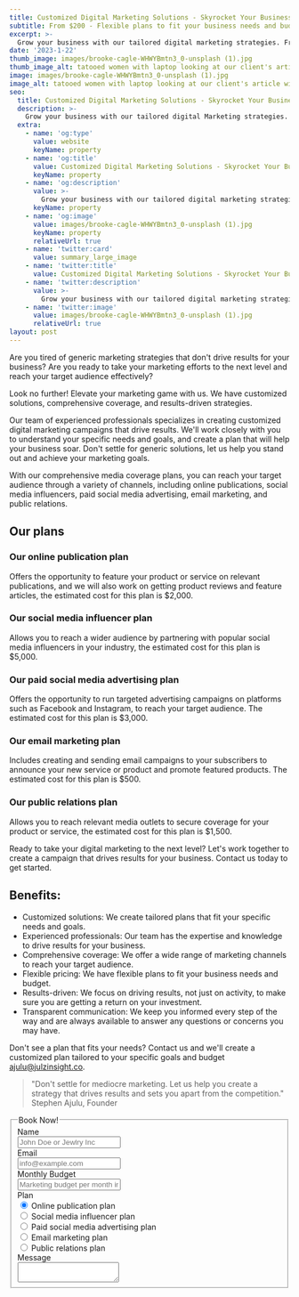 ```yaml
---
title: Customized Digital Marketing Solutions - Skyrocket Your Business
subtitle: From $200 - Flexible plans to fit your business needs and budget
excerpt: >-
  Grow your business with our tailored digital marketing strategies. From online publications to social media influencers, well help you reach your target audience and achieve your marketing goals. Contact us today to learn more.
date: '2023-1-22'
thumb_image: images/brooke-cagle-WHWYBmtn3_0-unsplash (1).jpg
thumb_image_alt: tatooed women with laptop looking at our client's article with a smile on her face
image: images/brooke-cagle-WHWYBmtn3_0-unsplash (1).jpg
image_alt: tatooed women with laptop looking at our client's article with a smile on her face
seo:
  title: Customized Digital Marketing Solutions - Skyrocket Your Business
  description: >-
    Grow your business with our tailored digital Marketing strategies. From online publications to social media influencers, well help you reach your target audience and achieve your marketing goals. Contact us today to learn more.
  extra:
    - name: 'og:type'
      value: website
      keyName: property
    - name: 'og:title'
      value: Customized Digital Marketing Solutions - Skyrocket Your Business
      keyName: property
    - name: 'og:description'
      value: >-
        Grow your business with our tailored digital marketing strategies. From online publications to social media influencers, well help you reach your target audience and achieve your marketing goals. Contact us today to learn more.
      keyName: property
    - name: 'og:image'
      value: images/brooke-cagle-WHWYBmtn3_0-unsplash (1).jpg
      keyName: property
      relativeUrl: true
    - name: 'twitter:card'
      value: summary_large_image
    - name: 'twitter:title'
      value: Customized Digital Marketing Solutions - Skyrocket Your Business
    - name: 'twitter:description'
      value: >-
        Grow your business with our tailored digital marketing strategies. From online publications to social media influencers, well help you reach your target audience and achieve your marketing goals. Contact us today to learn more.
    - name: 'twitter:image'
      value: images/brooke-cagle-WHWYBmtn3_0-unsplash (1).jpg
      relativeUrl: true
layout: post
---
```


Are you tired of generic marketing strategies that don't drive results for your business? Are you ready to take your marketing efforts to the next level and reach your target audience effectively?

Look no further! Elevate your marketing game with us. We have customized solutions, comprehensive coverage, and results-driven strategies.

Our team of experienced professionals specializes in creating customized digital marketing campaigns that drive results. We'll work closely with you to understand your specific needs and goals, and create a plan that will help your business soar. Don't settle for generic solutions, let us help you stand out and achieve your marketing goals. 

With our comprehensive media coverage plans, you can reach your target audience through a variety of channels, including online publications, social media influencers, paid social media advertising, email marketing, and public relations.

## Our plans

### Our online publication plan 
Offers the opportunity to feature your product or service on relevant publications, and we will also work on getting product reviews and feature articles, the estimated cost for this plan is $2,000.

### Our social media influencer plan
Allows you to reach a wider audience by partnering with popular social media influencers in your industry, the estimated cost for this plan is $5,000.

### Our paid social media advertising plan
Offers the opportunity to run targeted advertising campaigns on platforms such as Facebook and Instagram, to reach your target audience. The estimated cost for this plan is $3,000.

### Our email marketing plan
Includes creating and sending email campaigns to your subscribers to announce your new service or product and promote featured products. The estimated cost for this plan is $500.

### Our public relations plan
Allows you to reach relevant media outlets to secure coverage for your product or service, the estimated cost for this plan is $1,500.

Ready to take your digital marketing to the next level? Let's work together to create a campaign that drives results for your business. Contact us today to get started.

## Benefits:

- Customized solutions: We create tailored plans that fit your specific needs and goals.
- Experienced professionals: Our team has the expertise and knowledge to drive results for your business.
- Comprehensive coverage: We offer a wide range of marketing channels to reach your target audience.
- Flexible pricing: We have flexible plans to fit your business needs and budget.
- Results-driven: We focus on driving results, not just on activity, to make sure you are getting a return on your investment.
- Transparent communication: We keep you informed every step of the way and are always available to answer any questions or concerns you may have.


Don't see a plan that fits your needs? Contact us and we'll create a customized plan tailored to your specific goals and budget [ajulu@julzinsight.co](mailto:ajulu@julzinsight.co).

> "Don't settle for mediocre marketing. Let us help you create a strategy that drives results and sets you apart from the competition."
> Stephen Ajulu, Founder


<form class="form-horizontal">
<fieldset>

<!-- Form Name -->
<legend>Book Now!</legend>

<!-- Text input-->
<div class="form-group">
  <label class="col-md-4 control-label" for="name">Name</label>  
  <div class="col-md-4">
  <input id="name" name="name" type="text" placeholder="John Doe or Jewlry Inc" class="form-control input-md" required="">
    
  </div>
</div>

<!-- Text input-->
<div class="form-group">
  <label class="col-md-4 control-label" for="email">Email</label>  
  <div class="col-md-4">
  <input id="email" name="email" type="text" placeholder="info@example.com" class="form-control input-md" required="">
    
  </div>
</div>

<!-- Text input-->
<div class="form-group">
  <label class="col-md-4 control-label" for="textinput">Monthly Budget</label>  
  <div class="col-md-4">
  <input id="textinput" name="textinput" type="text" placeholder="Marketing budget per month in dollars" class="form-control input-md">
    
  </div>
</div>

<!-- Multiple Radios -->
<div class="form-group">
  <label class="col-md-4 control-label" for="plan">Plan</label>
  <div class="col-md-4">
  <div class="radio">
    <label for="plan-0">
      <input type="radio" name="plan" id="plan-0" value="1" checked="checked">
      Online publication plan
    </label>
	</div>
  <div class="radio">
    <label for="plan-1">
      <input type="radio" name="plan" id="plan-1" value="2">
      Social media influencer plan
    </label>
	</div>
  <div class="radio">
    <label for="plan-2">
      <input type="radio" name="plan" id="plan-2" value="3">
      Paid social media advertising plan
    </label>
	</div>
  <div class="radio">
    <label for="plan-3">
      <input type="radio" name="plan" id="plan-3" value="4">
      Email marketing plan
    </label>
	</div>
  <div class="radio">
    <label for="plan-4">
      <input type="radio" name="plan" id="plan-4" value="5">
      Public relations plan
    </label>
	</div>
  </div>
</div>

<!-- Textarea -->
<div class="form-group">
  <label class="col-md-4 control-label" for="message">Message</label>
  <div class="col-md-4">                     
    <textarea class="form-control" id="message" name="message"></textarea>
  </div>
</div>

</fieldset>
</form>

